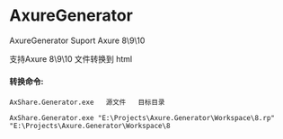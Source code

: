 # AxureGenerator
AxureGenerator Suport Axure 8\9\10


支持Axure 8\9\10 文件转换到 html

#### 转换命令:

``` 
AxShare.Generator.exe   源文件   目标目录

AxShare.Generator.exe "E:\Projects\Axure.Generator\Workspace\8.rp" "E:\Projects\Axure.Generator\Workspace\8
```
